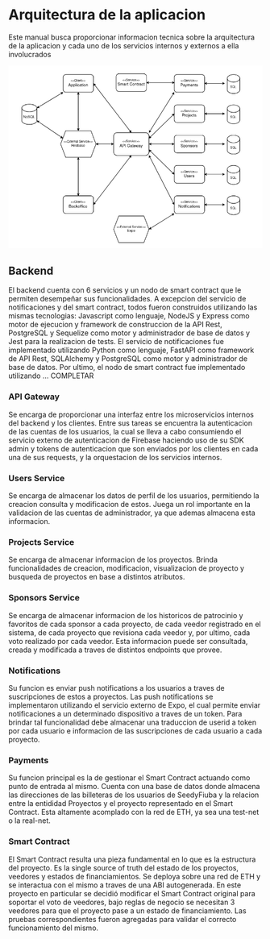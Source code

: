 # Arquitectura de la aplicacion

Este manual busca proporcionar informacion tecnica sobre la arquitectura de la aplicacion y cada uno de los servicios internos y externos a ella involucrados

<center><img src="a_img/image.png" alt="image" width="720"/></center>


## Backend

El backend cuenta con 6 servicios y un nodo de smart contract que le permiten desempeñar sus funcionalidades. A excepcion del servicio de notificaciones y del smart contract, todos fueron construidos utilizando las mismas tecnologias: Javascript como lenguaje, NodeJS y Express como motor de ejecucion y framework de construccion de la API Rest, PostgreSQL y Sequelize como motor y administrador de base de datos y Jest para la realizacion de tests. El servicio de notificaciones fue implementado utilizando Python como lenguaje, FastAPI como framework de API Rest, SQLAlchemy y PostgreSQL como motor y administrador de base de datos. Por ultimo, el nodo de smart contract fue implementado utilizando ... COMPLETAR


### API Gateway

Se encarga de proporcionar una interfaz entre los microservicios internos del backend y los clientes. Entre sus tareas se encuentra la autenticacion de las cuentas de los usuarios, la cual se lleva a cabo consumiendo el servicio externo de autenticacion de Firebase haciendo uso de su SDK admin y tokens de autenticacion que son enviados por los clientes en cada una de sus requests, y la orquestacion de los servicios internos.

### Users Service

Se encarga de almacenar los datos de perfil de los usuarios, permitiendo la creacion consulta y modificacion de estos. Juega un rol importante en la validacion de las cuentas de administrador, ya que ademas almacena esta informacion.

### Projects Service

Se encarga de almacenar informacion de los proyectos. Brinda funcionalidades de creacion, modificacion, visualizacion de proyecto y busqueda de proyectos en base a distintos atributos.

### Sponsors Service

Se encarga de almacenar informacion de los historicos de patrocinio y favoritos de cada sponsor a cada proyecto, de cada veedor registrado en el sistema, de cada proyecto que revisiona cada veedor y, por ultimo, cada voto realizado por cada veedor. Esta informacion puede ser consultada, creada y modificada a traves de distintos endpoints que provee.

### Notifications

Su funcion es enviar push notifications a los usuarios a traves de suscripciones de estos a proyectos. Las push notifications se implementaron utilizando el servicio externo de Expo, el cual permite enviar notificaciones a un determinado dispositivo a traves de un token. Para brindar tal funcionalidad debe almacenar una traduccion de userid a token por cada usuario e informacion de las suscripciones de cada usuario a cada proyecto.

### Payments

Su funcion principal es la de gestionar el Smart Contract actuando como punto de entrada al mismo. Cuenta con una base de datos donde almacena las direcciones de las billeteras de los usuarios de SeedyFiuba y la relacion entre la entididad Proyectos y el proyecto representado en el Smart Contract. Esta altamente acomplado con la red de ETH, ya sea una test-net o la real-net.

### Smart Contract

El Smart Contract resulta una pieza fundamental en lo que es la estructura del proyecto. Es la single source of truth del estado de los proyectos, veedores y estados de financiamientos. Se deploya sobre una red de ETH y se interactua con el mismo a traves de una ABI autogenerada. En este proyecto en particular se decidió modificar el Smart Contract original para soportar el voto de veedores, bajo reglas de negocio se necesitan 3 veedores para que el proyecto pase a un estado de financiamiento. Las pruebas correspondientes fueron agregadas para validar el correcto funcionamiento del mismo.



